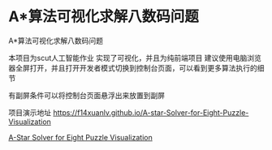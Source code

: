 # A*算法可视化求解八数码问题
A*算法可视化求解八数码问题

本项目为scut人工智能作业
实现了可视化，并且为纯前端项目
建议使用电脑浏览器全屏打开，并且打开开发者模式切换到控制台页面，可以看到更多算法执行的细节

有副屏条件可以将控制台页面悬浮出来放置到副屏

项目演示地址 https://f14xuanlv.github.io/A-star-Solver-for-Eight-Puzzle-Visualization

[A-Star Solver for Eight Puzzle Visualization](https://f14xuanlv.github.io/A-star-Solver-for-Eight-Puzzle-Visualization)

